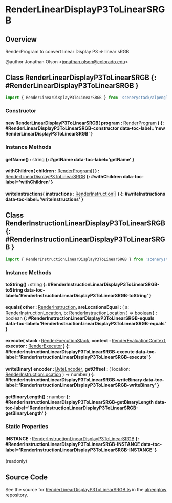 # RenderLinearDisplayP3ToLinearSRGB

## Overview

RenderProgram to convert linear Display P3 =&gt; linear sRGB

@author Jonathan Olson &lt;jonathan.olson@colorado.edu&gt;

## Class RenderLinearDisplayP3ToLinearSRGB {: #RenderLinearDisplayP3ToLinearSRGB }


```js
import { RenderLinearDisplayP3ToLinearSRGB } from 'scenerystack/alpenglow';
```
### Constructor

#### new RenderLinearDisplayP3ToLinearSRGB( program : <span style="font-weight: 400;">[RenderProgram](../alpenglow/RenderProgram.md)</span> ) {: #RenderLinearDisplayP3ToLinearSRGB-constructor data-toc-label='new RenderLinearDisplayP3ToLinearSRGB' }

### Instance Methods

#### getName() : <span style="font-weight: 400;"><span style="color: hsla(calc(var(--md-hue) + 180deg),80%,40%,1);">string</span></span> {: #getName data-toc-label='getName' }

#### withChildren( children : <span style="font-weight: 400;">[RenderProgram](../alpenglow/RenderProgram.md)[]</span> ) : <span style="font-weight: 400;">[RenderLinearDisplayP3ToLinearSRGB](../alpenglow/RenderLinearDisplayP3ToLinearSRGB.md)</span> {: #withChildren data-toc-label='withChildren' }

#### writeInstructions( instructions : <span style="font-weight: 400;">[RenderInstruction](../alpenglow/RenderInstruction.md)[]</span> ) {: #writeInstructions data-toc-label='writeInstructions' }



## Class RenderInstructionLinearDisplayP3ToLinearSRGB {: #RenderInstructionLinearDisplayP3ToLinearSRGB }


```js
import { RenderInstructionLinearDisplayP3ToLinearSRGB } from 'scenerystack/alpenglow';
```
### Instance Methods

#### toString() : <span style="font-weight: 400;"><span style="color: hsla(calc(var(--md-hue) + 180deg),80%,40%,1);">string</span></span> {: #RenderInstructionLinearDisplayP3ToLinearSRGB-toString data-toc-label='RenderInstructionLinearDisplayP3ToLinearSRGB-toString' }

#### equals( other : <span style="font-weight: 400;">[RenderInstruction](../alpenglow/RenderInstruction.md)</span>, areLocationsEqual : <span style="font-weight: 400;">( a: [RenderInstructionLocation](../alpenglow/RenderInstruction.md#RenderInstructionLocation), b: [RenderInstructionLocation](../alpenglow/RenderInstruction.md#RenderInstructionLocation) ) =&gt; <span style="color: hsla(calc(var(--md-hue) + 180deg),80%,40%,1);">boolean</span></span> ) : <span style="font-weight: 400;"><span style="color: hsla(calc(var(--md-hue) + 180deg),80%,40%,1);">boolean</span></span> {: #RenderInstructionLinearDisplayP3ToLinearSRGB-equals data-toc-label='RenderInstructionLinearDisplayP3ToLinearSRGB-equals' }

#### execute( stack : <span style="font-weight: 400;">[RenderExecutionStack](../alpenglow/RenderExecutionStack.md)</span>, context : <span style="font-weight: 400;">[RenderEvaluationContext](../alpenglow/RenderEvaluationContext.md)</span>, executor : <span style="font-weight: 400;">[RenderExecutor](../alpenglow/RenderExecutor.md)</span> ) {: #RenderInstructionLinearDisplayP3ToLinearSRGB-execute data-toc-label='RenderInstructionLinearDisplayP3ToLinearSRGB-execute' }

#### writeBinary( encoder : <span style="font-weight: 400;">[ByteEncoder](../alpenglow/ByteEncoder.md)</span>, getOffset : <span style="font-weight: 400;">( location: [RenderInstructionLocation](../alpenglow/RenderInstruction.md#RenderInstructionLocation) ) =&gt; <span style="color: hsla(calc(var(--md-hue) + 180deg),80%,40%,1);">number</span></span> ) {: #RenderInstructionLinearDisplayP3ToLinearSRGB-writeBinary data-toc-label='RenderInstructionLinearDisplayP3ToLinearSRGB-writeBinary' }

#### getBinaryLength() : <span style="font-weight: 400;"><span style="color: hsla(calc(var(--md-hue) + 180deg),80%,40%,1);">number</span></span> {: #RenderInstructionLinearDisplayP3ToLinearSRGB-getBinaryLength data-toc-label='RenderInstructionLinearDisplayP3ToLinearSRGB-getBinaryLength' }

### Static Properties

#### INSTANCE : <span style="font-weight: 400;">[RenderInstructionLinearDisplayP3ToLinearSRGB](../alpenglow/RenderLinearDisplayP3ToLinearSRGB.md#RenderInstructionLinearDisplayP3ToLinearSRGB)</span> {: #RenderInstructionLinearDisplayP3ToLinearSRGB-INSTANCE data-toc-label='RenderInstructionLinearDisplayP3ToLinearSRGB-INSTANCE' }

(readonly)



## Source Code

See the source for [RenderLinearDisplayP3ToLinearSRGB.ts](https://github.com/phetsims/alpenglow/blob/main/js/render-program/RenderLinearDisplayP3ToLinearSRGB.ts) in the [alpenglow](https://github.com/phetsims/alpenglow) repository.
